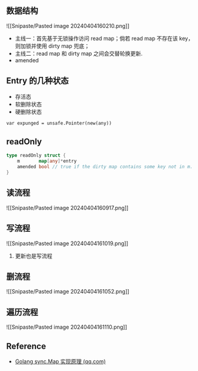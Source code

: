 ## 数据结构

![[Snipaste/Pasted image 20240404160210.png]]

- 主线一：首先基于无锁操作访问 read map；倘若 read map 不存在该 key，则加锁并使用 dirty map 兜底；  
- 主线二：read map 和 dirty map 之间会交替轮换更新.
- amended

## Entry 的几种状态

- 存活态
- 软删除状态
- 硬删除状态

```
var expunged = unsafe.Pointer(new(any))
```

## readOnly

```go
type readOnly struct {
    m       map[any]*entry
    amended bool // true if the dirty map contains some key not in m.
}
```

## 读流程

![[Snipaste/Pasted image 20240404160917.png]]

## 写流程

![[Snipaste/Pasted image 20240404161019.png]]

1. 更新也是写流程

## 删流程

![[Snipaste/Pasted image 20240404161052.png]]

## 遍历流程

![[Snipaste/Pasted image 20240404161110.png]]

## Reference

- [Golang sync.Map 实现原理 (qq.com)](https://mp.weixin.qq.com/s/nMuCMA8ONnhs1lsTVMcNgA)
